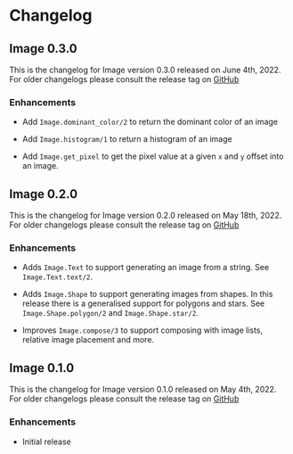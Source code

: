 # Changelog

## Image 0.3.0

This is the changelog for Image version 0.3.0 released on June 4th, 2022.  For older changelogs please consult the release tag on [GitHub](https://github.com/kipcole9/image/tags)

### Enhancements

* Add `Image.dominant_color/2` to return the dominant color of an image

* Add `Image.histogram/1` to return a histogram of an image

* Add `Image.get_pixel` to get the pixel value at a given `x` and `y` offset into an image.

## Image 0.2.0

This is the changelog for Image version 0.2.0 released on May 18th, 2022.  For older changelogs please consult the release tag on [GitHub](https://github.com/kipcole9/image/tags)

### Enhancements

* Adds `Image.Text` to support generating an image from a string. See `Image.Text.text/2`.

* Adds `Image.Shape` to support generating images from shapes. In this release there is a generalised support for polygons and stars.  See `Image.Shape.polygon/2` and `Image.Shape.star/2`.

* Improves `Image.compose/3` to support composing with image lists, relative image placement and more.

## Image 0.1.0

This is the changelog for Image version 0.1.0 released on May 4th, 2022.  For older changelogs please consult the release tag on [GitHub](https://github.com/kipcole9/image/tags)

### Enhancements

* Initial release
